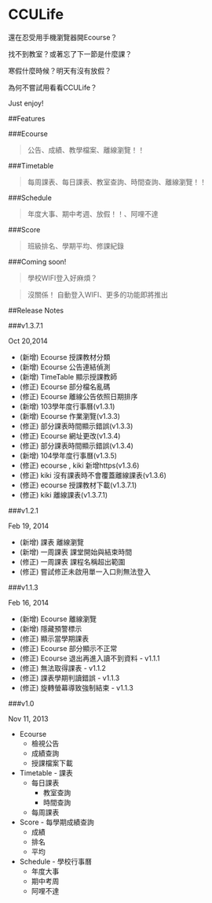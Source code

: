 CCULife
=======



還在忍受用手機瀏覽器開Ecourse？

找不到教室？或著忘了下一節是什麼課？

寒假什麼時候？明天有沒有放假？

為何不嘗試用看看CCULife？

Just enjoy!


##Features

###Ecourse

> 公告、成績、教學檔案、離線瀏覽！！

###Timetable

> 每周課表、每日課表、教室查詢、時間查詢、離線瀏覽！！

###Schedule

> 年度大事、期中考週、放假！！、阿哩不達

###Score

> 班級排名、學期平均、修課紀錄

###Coming soon!

>學校WIFI登入好麻煩？

>沒關係！
自動登入WIFI、更多的功能即將推出

##Release Notes

###v1.3.7.1

Oct 20,2014

* (新增) Ecourse 授課教材分類
* (新增) Ecourse 公告連結偵測
* (新增) TimeTable 顯示授課教師
* (修正) Ecourse 部分檔名亂碼
* (修正) Ecourse 離線公告依照日期排序
* (新增) 103學年度行事曆(v1.3.1)
* (新增) Ecourse 作業瀏覽(v1.3.3)
* (修正) 部分課表時間顯示錯誤(v1.3.3)
* (修正) Ecourse 網址更改(v1.3.4)
* (修正) 部分課表時間顯示錯誤(v1.3.4)
* (新增) 104學年度行事曆(v1.3.5)
* (修正) ecourse , kiki 新增https(v1.3.6)
* (修正) kiki 沒有課表時不會覆蓋離線課表(v1.3.6)
* (修正) ecourse 授課教材下載(v1.3.7.1)
* (修正) kiki 離線課表(v1.3.7.1)


###v1.2.1

Feb 19, 2014

* (新增) 課表 離線瀏覽
* (新增) 一周課表 課堂開始與結束時間
* (修正) 一周課表 課程名稱超出範圍
* (修正) 嘗試修正未啟用單一入口則無法登入

###v1.1.3

Feb 16, 2014

* (新增) Ecourse 離線瀏覽
* (新增) 隱藏預警標示
* (修正) 顯示當學期課表
* (修正) Ecourse 部分顯示不正常
* (修正) Ecourse 退出再進入讀不到資料 - v1.1.1
* (修正) 無法取得課表 - v1.1.2
* (修正) 課表學期判讀錯誤 - v1.1.3
* (修正) 旋轉螢幕導致強制結束 - v1.1.3

###v1.0

Nov 11, 2013

* Ecourse
	* 檢視公告
	* 成績查詢
	* 授課檔案下載
* Timetable - 課表
	* 每日課表
		* 教室查詢
		* 時間查詢
	* 每周課表
* Score - 每學期成績查詢
	* 成績
	* 排名
	* 平均
* Schedule - 學校行事曆
	* 年度大事
	* 期中考周
	* 阿哩不達
